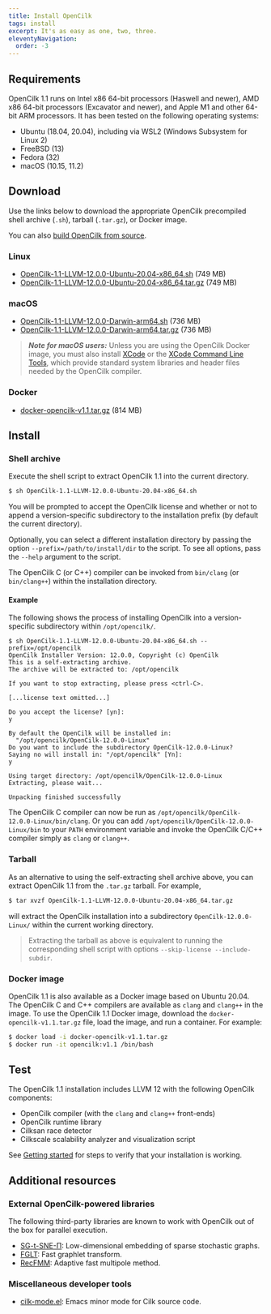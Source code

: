 ```yaml
---
title: Install OpenCilk
tags: install
excerpt: It's as easy as one, two, three.
eleventyNavigation:
  order: -3
---
```


## Requirements

OpenCilk 1.1 runs on Intel x86 64-bit processors (Haswell and newer), AMD x86
64-bit processors (Excavator and newer), and Apple M1 and other 64-bit
ARM processors.  It has been tested on the following operating systems:

 - Ubuntu (18.04, 20.04), including via WSL2 (Windows Subsystem for Linux 2)
 - FreeBSD (13)
 - Fedora (32)
 - macOS (10.15, 11.2)

## Download

Use the links below to download the appropriate OpenCilk precompiled shell
archive (`.sh`), tarball (`.tar.gz`), or Docker image.

You can also [build OpenCilk from source](../build-opencilk-from-source).

### Linux
 
 - [OpenCilk-1.1-LLVM-12.0.0-Ubuntu-20.04-x86_64.sh](https://github.com/OpenCilk/opencilk-project/releases/download/opencilk%2Fv1.1/OpenCilk-1.1-LLVM-12.0.0-Ubuntu-20.04-x86_64.sh)
   (749 MB)
 - [OpenCilk-1.1-LLVM-12.0.0-Ubuntu-20.04-x86_64.tar.gz](https://github.com/OpenCilk/opencilk-project/releases/download/opencilk%2Fv1.1/OpenCilk-1.1-LLVM-12.0.0-Ubuntu-20.04-x86_64.tar.gz)
   (749 MB)

### macOS

 - [OpenCilk-1.1-LLVM-12.0.0-Darwin-arm64.sh](https://github.com/OpenCilk/opencilk-project/releases/download/opencilk%2Fv1.1/OpenCilk-1.1-LLVM-12.0.0-Darwin-arm64.sh)
   (736 MB)
 - [OpenCilk-1.1-LLVM-12.0.0-Darwin-arm64.tar.gz](https://github.com/OpenCilk/opencilk-project/releases/download/opencilk%2Fv1.1/OpenCilk-1.1-LLVM-12.0.0-Darwin-arm64.tar.gz)
   (736 MB)

> ***Note for macOS users:*** Unless you are using the OpenCilk Docker image,
> you must also install [XCode](https://developer.apple.com/support/xcode/) or
> the [XCode Command Line
> Tools](https://mac.install.guide/commandlinetools/index.html), which provide
> standard system libraries and header files needed by the OpenCilk compiler.

### Docker

 - [docker-opencilk-v1.1.tar.gz](https://github.com/OpenCilk/opencilk-project/releases/download/opencilk%2Fv1.1/docker-opencilk-v1.1.tar.gz)
   (814 MB)

## Install

### Shell archive

Execute the shell script to extract OpenCilk 1.1 into the current directory.

```bash
$ sh OpenCilk-1.1-LLVM-12.0.0-Ubuntu-20.04-x86_64.sh
```

You will be prompted to accept the OpenCilk license and whether or not to
append a version-specific subdirectory to the installation prefix (by default
the current directory).

Optionally, you can select a different installation directory by passing the
option `--prefix=/path/to/install/dir` to the script.  To see all options, pass
the `--help` argument to the script.

The OpenCilk C (or C++) compiler can be invoked from `bin/clang` (or
`bin/clang++`) within the installation directory.

#### Example

The following shows the process of installing OpenCilk into a version-specific
subdirectory within `/opt/opencilk/`.

```
$ sh OpenCilk-1.1-LLVM-12.0.0-Ubuntu-20.04-x86_64.sh --prefix=/opt/opencilk
OpenCilk Installer Version: 12.0.0, Copyright (c) OpenCilk
This is a self-extracting archive.
The archive will be extracted to: /opt/opencilk

If you want to stop extracting, please press <ctrl-C>.

[...license text omitted...]

Do you accept the license? [yn]:
y

By default the OpenCilk will be installed in:
  "/opt/opencilk/OpenCilk-12.0.0-Linux"
Do you want to include the subdirectory OpenCilk-12.0.0-Linux?
Saying no will install in: "/opt/opencilk" [Yn]:
y

Using target directory: /opt/opencilk/OpenCilk-12.0.0-Linux
Extracting, please wait...

Unpacking finished successfully
```

The OpenCilk C compiler can now be run as
`/opt/opencilk/OpenCilk-12.0.0-Linux/bin/clang`.  Or you can add
`/opt/opencilk/OpenCilk-12.0.0-Linux/bin` to your `PATH` environment variable
and invoke the OpenCilk C/C++ compiler simply as `clang` or `clang++`.

### Tarball

As an alternative to using the self-extracting shell archive above, you can
extract OpenCilk 1.1 from the `.tar.gz` tarball.  For example,

```bash
$ tar xvzf OpenCilk-1.1-LLVM-12.0.0-Ubuntu-20.04-x86_64.tar.gz
```

will extract the OpenCilk installation into a subdirectory
`OpenCilk-12.0.0-Linux/` within the current working directory.

> Extracting the tarball as above is equivalent to running the corresponding
> shell script with options `--skip-license --include-subdir`.

### Docker image

OpenCilk 1.1 is also available as a Docker image based on Ubuntu 20.04.  The
OpenCilk C and C++ compilers are available as `clang` and `clang++` in the
image.  To use the OpenCilk 1.1 Docker image, download the
`docker-opencilk-v1.1.tar.gz` file, load the image, and run a container.  For
example:

```bash
$ docker load -i docker-opencilk-v1.1.tar.gz
$ docker run -it opencilk:v1.1 /bin/bash
```

## Test

The OpenCilk 1.1 installation includes LLVM 12 with the following OpenCilk
components:

 - OpenCilk compiler (with the `clang` and `clang++` front-ends)
 - OpenCilk runtime library
 - Cilksan race detector 
 - Cilkscale scalability analyzer and visualization script

See [Getting started](/doc/users-guide/getting-started) for steps to verify
that your installation is working.

## Additional resources

### External OpenCilk-powered libraries

The following third-party libraries are known to work with OpenCilk out of the
box for parallel execution.

- [SG-t-SNE-Π](https://github.com/fcdimitr/sgtsnepi): Low-dimensional embedding
  of sparse stochastic graphs.
- [FGLT](https://github.com/ailiop/fglt): Fast graphlet transform.
- [RecFMM](https://github.com/zhang416/recfmm): Adaptive fast multipole method.

### Miscellaneous developer tools

- [cilk-mode.el](https://github.com/ailiop/cilk-mode/): Emacs minor mode for
  Cilk source code.
